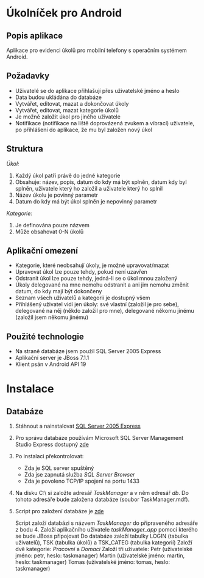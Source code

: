 Úkolníček pro Android
=====================

Popis aplikace
--------------
Aplikace pro evidenci úkolů pro mobilní telefony s operačním systémem Android.

Požadavky
----------
* Uživatelé se do aplikace přihlašují přes uživatelské jméno a heslo
* Data budou ukládána do databáze
* Vytvářet, editovat, mazat a dokončovat úkoly
* Vytvářet, editovat, mazat kategorie úkolů
* Je možné založit úkol pro jiného uživatele
* Notifikace (notifikace na liště doprovázená zvukem a vibrací) uživatele, po přihlášení do aplikace, že mu byl založen nový úkol

Struktura
---------
*Úkol:*
  1. Každý úkol patří právě do jedné kategorie
  2. Obsahuje: název, popis, datum do kdy má být splněn, datum kdy byl splněn, uživatele který ho založil a uživatele který ho splnil
  3. Název úkolu je povinný parametr
  4. Datum do kdy má být úkol splněn je nepovinný parametr

*Kategorie:*
  1. Je definována pouze názvem
  2. Může obsahovat 0-N úkolů

Aplikační omezení
-----------------
* Kategorie, které neobsahují úkoly, je možné upravovat/mazat
* Upravovat úkol lze pouze tehdy, pokud není uzavřen
* Odstranit úkol lze pouze tehdy, jedná-li se o úkol mnou založený
* Úkoly delegované na mne nemohu odstranit a ani jim nemohu změnit datum, do kdy mají být dokončeny
* Seznam všech uživatelů a kategorií je dostupný všem
* Přihlášený uživatel vidí jen úkoly: své vlastní (založil je pro sebe), delegované na něj (někdo založil pro mne), delegované někomu jinému (založil jsem někomu jinému)

Použité technologie
-------------------
* Na straně databáze jsem použil SQL Server 2005 Express
* Aplikační server je JBoss 7.1.1
* Klient psán v Android API 19

Instalace
=========

Databáze
--------
1. Stáhnout a nainstalovat [SQL Server 2005 Express](http://www.microsoft.com/en-us/download/details.aspx?id=21844)
2. Pro správu databáze používám Microsoft SQL Server Management Studio Express dostupný [zde](http://www.microsoft.com/en-us/download/details.aspx?id=8961)
3. Po instalaci překontrolovat:
    * Zda je SQL server spuštěný
    * Zda jse zapnutá služba *SQL Server Browser*
    * Zda je povoleno TCP/IP spojení na portu 1433
4. Na disku C:\ si založte adresář *TaskManager* a v něm edresář *db*. Do tohoto adresáře bude založena databáze (soubor TaskManager.mdf).
5. Script pro založení databáze je [zde](task-manager-db/CreateDatabaseScript.sql)

   Script založí databázi s názvem *TaskManager* do připraveného adresáře z bodu 4. 
   Založí aplikačního uživatele *taskManager_app* pomocí kterého se bude JBoss připojovat
   Do databáze založí tabulky LOGIN (tabulka uživatelů), TSK (tabulka úkolů) a TSK_CATEG (tabulka kategorií)
   Založí dvě kategorie: *Pracovni* a *Domaci*
   Založí tři uživatele:
      Petr (uživatelské jméno: petr, heslo: taskmanager)
      Martin (uživatelské jméno: martin, heslo: taskmanager)
      Tomas (uživatelské jméno: tomas, heslo: taskmanager)